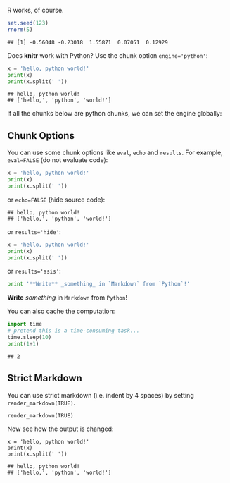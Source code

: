 R works, of course.


```r
set.seed(123)
rnorm(5)
```

```
## [1] -0.56048 -0.23018  1.55871  0.07051  0.12929
```

Does **knitr** work with Python? Use the chunk option `engine='python'`:


```python
x = 'hello, python world!'
print(x)
print(x.split(' '))
```

```
## hello, python world!
## ['hello,', 'python', 'world!']
```

If all the chunks below are python chunks, we can set the engine globally:



## Chunk Options

You can use some chunk options like `eval`, `echo` and `results`. For example, `eval=FALSE` (do not evaluate code):


```python
x = 'hello, python world!'
print(x)
print(x.split(' '))
```

or `echo=FALSE` (hide source code):


```
## hello, python world!
## ['hello,', 'python', 'world!']
```

or `results='hide'`:


```python
x = 'hello, python world!'
print(x)
print(x.split(' '))
```

or `results='asis'`:


```python
print '**Write** _something_ in `Markdown` from `Python`!'
```


**Write** _something_ in `Markdown` from `Python`!

You can also cache the computation:


```python
import time
# pretend this is a time-consuming task...
time.sleep(10)
print(1+1)
```

```
## 2
```

## Strict Markdown

You can use strict markdown (i.e. indent by 4 spaces) by setting `render_markdown(TRUE)`.


    render_markdown(TRUE)

Now see how the output is changed:


    x = 'hello, python world!'
    print(x)
    print(x.split(' '))

    ## hello, python world!
    ## ['hello,', 'python', 'world!']
